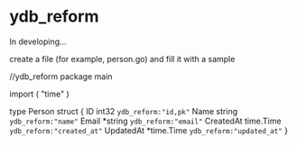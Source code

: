 # ydb_reform
In developing...

create a file (for example, person.go) and fill it with a sample

//ydb_reform
package main

import (
	"time"
)

type Person struct {
	ID        int32      `ydb_reform:"id,pk"`
	Name      string     `ydb_reform:"name"`
	Email     *string    `ydb_reform:"email"`
	CreatedAt time.Time  `ydb_reform:"created_at"`
	UpdatedAt *time.Time `ydb_reform:"updated_at"`
}